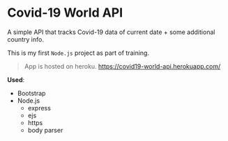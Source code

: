 # Covid-19 World API
A simple API that tracks Covid-19 data of current date + some additional country info. 

This is my first `Node.js` project as part of training. 

> App is hosted on heroku. https://covid19-world-api.herokuapp.com/

**Used**: 
- Bootstrap
- Node.js
  - express
  - ejs
  - https
  - body parser
